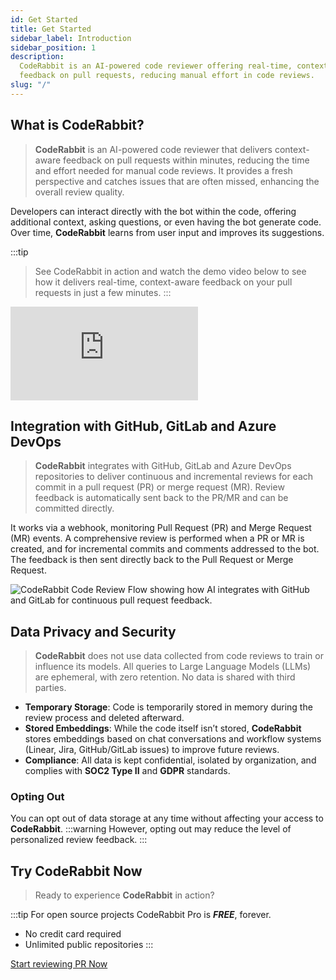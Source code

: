 ```yaml
---
id: Get Started
title: Get Started
sidebar_label: Introduction
sidebar_position: 1
description:
  CodeRabbit is an AI-powered code reviewer offering real-time, context-aware
  feedback on pull requests, reducing manual effort in code reviews.
slug: "/"
---
```

## What is CodeRabbit?

>**CodeRabbit** is an AI-powered code reviewer that delivers context-aware feedback on pull requests within minutes, reducing the time and effort needed for manual code reviews. It provides a fresh perspective and catches issues that are often missed, enhancing the overall review quality.

Developers can interact directly with the bot within the code, offering additional context, asking questions, or even having the bot generate code. Over time, **CodeRabbit** learns from user input and improves its suggestions.

:::tip
> See CodeRabbit in action and watch the demo video below to see how it delivers real-time, context-aware feedback on your pull requests in just a few minutes.
:::

<div class="video-container">
  <iframe src="https://www.youtube.com/embed/3SyUOSebG7E?si=i0oT9RAnH0PW81lY" title="YouTube video player" frameBorder="0" allow="accelerometer; autoplay; clipboard-write; encrypted-media; gyroscope; picture-in-picture; web-share" referrerPolicy="strict-origin-when-cross-origin" allowFullScreen></iframe>
</div>

## Integration with GitHub, GitLab and Azure DevOps

>**CodeRabbit** integrates with GitHub, GitLab and Azure DevOps repositories to deliver continuous and incremental reviews for each commit in a pull request (PR) or merge request (MR). Review feedback is automatically sent back to the PR/MR and can be committed directly.

It works via a webhook, monitoring Pull Request (PR) and Merge Request (MR) events. A comprehensive review is performed when a PR or MR is created, and for
incremental commits and comments addressed to the bot. The feedback is then sent directly back to the Pull Request or Merge Request.

![CodeRabbit Code Review Flow showing how AI integrates with GitHub and GitLab for continuous pull request feedback.](/img/about/coderabbit-flow.png "CodeRabbit Code Review Flow")

## Data Privacy and Security

>**CodeRabbit** does not use data collected from code reviews to train or influence its models. All queries to Large Language Models (LLMs) are ephemeral, with zero retention. No data is shared with third parties.

- **Temporary Storage**: Code is temporarily stored in memory during the review process and deleted afterward.
- **Stored Embeddings**: While the code itself isn’t stored, **CodeRabbit** stores embeddings based on chat conversations and workflow systems (Linear, Jira, GitHub/GitLab issues) to improve future reviews.
- **Compliance**: All data is kept confidential, isolated by organization, and complies with **SOC2 Type II** and **GDPR** standards.

### Opting Out

You can opt out of data storage at any time without affecting your access to **CodeRabbit**.
:::warning
However, opting out may reduce the level of personalized review feedback.
:::

## Try CodeRabbit Now

>Ready to experience **CodeRabbit** in action?

:::tip
For open source projects CodeRabbit Pro is **_FREE_**, forever.
- No credit card required
- Unlimited public repositories
:::

<div style={{textAlign: 'left', marginTop: '20px'}}>
  <a href="https://app.coderabbit.ai/login" className="button button--primary button--lg">Start reviewing PR Now</a>
</div>


